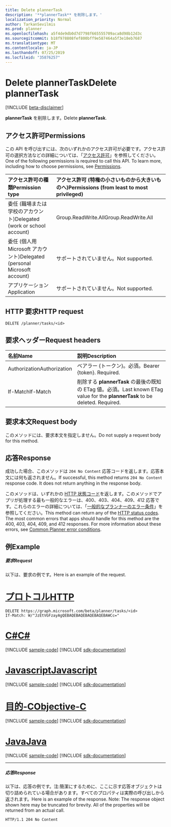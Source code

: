 ```yaml
---
title: Delete plannerTask
description: '**plannerTask** を削除します。'
localization_priority: Normal
author: TarkanSevilmis
ms.prod: planner
ms.openlocfilehash: a5f4de9db0d7d7798f665555709aca8d98b12d3c
ms.sourcegitcommit: b18f978808fef800bff9e587464a5f3e18eb7687
ms.translationtype: MT
ms.contentlocale: ja-JP
ms.lasthandoff: 07/25/2019
ms.locfileid: "35876257"
---
```

# <a name="delete-plannertask"></a><span data-ttu-id="1f0b9-103">Delete plannerTask</span><span class="sxs-lookup"><span data-stu-id="1f0b9-103">Delete plannerTask</span></span>

[!INCLUDE [beta-disclaimer](../../includes/beta-disclaimer.md)]

<span data-ttu-id="1f0b9-104">**plannerTask** を削除します。</span><span class="sxs-lookup"><span data-stu-id="1f0b9-104">Delete **plannerTask**.</span></span>
## <a name="permissions"></a><span data-ttu-id="1f0b9-105">アクセス許可</span><span class="sxs-lookup"><span data-stu-id="1f0b9-105">Permissions</span></span>
<span data-ttu-id="1f0b9-p101">この API を呼び出すには、次のいずれかのアクセス許可が必要です。アクセス許可の選択方法などの詳細については、「[アクセス許可](/graph/permissions-reference)」を参照してください。</span><span class="sxs-lookup"><span data-stu-id="1f0b9-p101">One of the following permissions is required to call this API. To learn more, including how to choose permissions, see [Permissions](/graph/permissions-reference).</span></span>

|<span data-ttu-id="1f0b9-108">アクセス許可の種類</span><span class="sxs-lookup"><span data-stu-id="1f0b9-108">Permission type</span></span>      | <span data-ttu-id="1f0b9-109">アクセス許可 (特権の小さいものから大きいものへ)</span><span class="sxs-lookup"><span data-stu-id="1f0b9-109">Permissions (from least to most privileged)</span></span>              |
|:--------------------|:---------------------------------------------------------|
|<span data-ttu-id="1f0b9-110">委任 (職場または学校のアカウント)</span><span class="sxs-lookup"><span data-stu-id="1f0b9-110">Delegated (work or school account)</span></span> | <span data-ttu-id="1f0b9-111">Group.ReadWrite.All</span><span class="sxs-lookup"><span data-stu-id="1f0b9-111">Group.ReadWrite.All</span></span>    |
|<span data-ttu-id="1f0b9-112">委任 (個人用 Microsoft アカウント)</span><span class="sxs-lookup"><span data-stu-id="1f0b9-112">Delegated (personal Microsoft account)</span></span> | <span data-ttu-id="1f0b9-113">サポートされていません。</span><span class="sxs-lookup"><span data-stu-id="1f0b9-113">Not supported.</span></span>    |
|<span data-ttu-id="1f0b9-114">アプリケーション</span><span class="sxs-lookup"><span data-stu-id="1f0b9-114">Application</span></span> | <span data-ttu-id="1f0b9-115">サポートされていません。</span><span class="sxs-lookup"><span data-stu-id="1f0b9-115">Not supported.</span></span> |

## <a name="http-request"></a><span data-ttu-id="1f0b9-116">HTTP 要求</span><span class="sxs-lookup"><span data-stu-id="1f0b9-116">HTTP request</span></span>
<!-- { "blockType": "ignored" } -->
```http
DELETE /planner/tasks/<id>
```
## <a name="request-headers"></a><span data-ttu-id="1f0b9-117">要求ヘッダー</span><span class="sxs-lookup"><span data-stu-id="1f0b9-117">Request headers</span></span>
| <span data-ttu-id="1f0b9-118">名前</span><span class="sxs-lookup"><span data-stu-id="1f0b9-118">Name</span></span>       | <span data-ttu-id="1f0b9-119">説明</span><span class="sxs-lookup"><span data-stu-id="1f0b9-119">Description</span></span>|
|:---------------|:----------|
| <span data-ttu-id="1f0b9-120">Authorization</span><span class="sxs-lookup"><span data-stu-id="1f0b9-120">Authorization</span></span>  | <span data-ttu-id="1f0b9-p102">ベアラー {トークン}。必須。</span><span class="sxs-lookup"><span data-stu-id="1f0b9-p102">Bearer {token}. Required.</span></span> |
| <span data-ttu-id="1f0b9-123">If-Match</span><span class="sxs-lookup"><span data-stu-id="1f0b9-123">If-Match</span></span>  | <span data-ttu-id="1f0b9-p103">削除する **plannerTask** の最後の既知の ETag 値。必須。</span><span class="sxs-lookup"><span data-stu-id="1f0b9-p103">Last known ETag value for the **plannerTask** to be deleted. Required.</span></span>|

## <a name="request-body"></a><span data-ttu-id="1f0b9-126">要求本文</span><span class="sxs-lookup"><span data-stu-id="1f0b9-126">Request body</span></span>
<span data-ttu-id="1f0b9-127">このメソッドには、要求本文を指定しません。</span><span class="sxs-lookup"><span data-stu-id="1f0b9-127">Do not supply a request body for this method.</span></span>

## <a name="response"></a><span data-ttu-id="1f0b9-128">応答</span><span class="sxs-lookup"><span data-stu-id="1f0b9-128">Response</span></span>

<span data-ttu-id="1f0b9-p104">成功した場合、このメソッドは `204 No Content` 応答コードを返します。応答本文には何も返されません。</span><span class="sxs-lookup"><span data-stu-id="1f0b9-p104">If successful, this method returns `204 No Content` response code. It does not return anything in the response body.</span></span>

<span data-ttu-id="1f0b9-p105">このメソッドは、いずれかの [HTTP 状態コード](/graph/errors)を返します。このメソッドでアプリが処理する最も一般的なエラーは、400、403、404、409、412 応答です。これらのエラーの詳細については、「[一般的なプランナーのエラー条件](../resources/planner-overview.md#common-planner-error-conditions)」を参照してください。</span><span class="sxs-lookup"><span data-stu-id="1f0b9-p105">This method can return any of the [HTTP status codes](/graph/errors). The most common errors that apps should handle for this method are the 400, 403, 404, 409, and 412 responses. For more information about these errors, see [Common Planner error conditions](../resources/planner-overview.md#common-planner-error-conditions).</span></span>

## <a name="example"></a><span data-ttu-id="1f0b9-134">例</span><span class="sxs-lookup"><span data-stu-id="1f0b9-134">Example</span></span>
##### <a name="request"></a><span data-ttu-id="1f0b9-135">要求</span><span class="sxs-lookup"><span data-stu-id="1f0b9-135">Request</span></span>
<span data-ttu-id="1f0b9-136">以下は、要求の例です。</span><span class="sxs-lookup"><span data-stu-id="1f0b9-136">Here is an example of the request.</span></span>

# <a name="httptabhttp"></a>[<span data-ttu-id="1f0b9-137">プロトコル</span><span class="sxs-lookup"><span data-stu-id="1f0b9-137">HTTP</span></span>](#tab/http)
<!-- {
  "blockType": "request",
  "name": "delete_plannertask"
}-->
```http
DELETE https://graph.microsoft.com/beta/planner/tasks/<id>
If-Match: W/"JzEtVGFzayAgQEBAQEBAQEBAQEBAQEBAWCc="
```
# <a name="ctabcsharp"></a>[<span data-ttu-id="1f0b9-138">C#</span><span class="sxs-lookup"><span data-stu-id="1f0b9-138">C#</span></span>](#tab/csharp)
[!INCLUDE [sample-code](../includes/snippets/csharp/delete-plannertask-csharp-snippets.md)]
[!INCLUDE [sdk-documentation](../includes/snippets/snippets-sdk-documentation-link.md)]

# <a name="javascripttabjavascript"></a>[<span data-ttu-id="1f0b9-139">Javascript</span><span class="sxs-lookup"><span data-stu-id="1f0b9-139">Javascript</span></span>](#tab/javascript)
[!INCLUDE [sample-code](../includes/snippets/javascript/delete-plannertask-javascript-snippets.md)]
[!INCLUDE [sdk-documentation](../includes/snippets/snippets-sdk-documentation-link.md)]

# <a name="objective-ctabobjc"></a>[<span data-ttu-id="1f0b9-140">目的-C</span><span class="sxs-lookup"><span data-stu-id="1f0b9-140">Objective-C</span></span>](#tab/objc)
[!INCLUDE [sample-code](../includes/snippets/objc/delete-plannertask-objc-snippets.md)]
[!INCLUDE [sdk-documentation](../includes/snippets/snippets-sdk-documentation-link.md)]

# <a name="javatabjava"></a>[<span data-ttu-id="1f0b9-141">Java</span><span class="sxs-lookup"><span data-stu-id="1f0b9-141">Java</span></span>](#tab/java)
[!INCLUDE [sample-code](../includes/snippets/java/delete-plannertask-java-snippets.md)]
[!INCLUDE [sdk-documentation](../includes/snippets/snippets-sdk-documentation-link.md)]

---

##### <a name="response"></a><span data-ttu-id="1f0b9-142">応答</span><span class="sxs-lookup"><span data-stu-id="1f0b9-142">Response</span></span>
<span data-ttu-id="1f0b9-p106">以下は、応答の例です。注:簡潔にするために、ここに示す応答オブジェクトは切り詰められている場合があります。すべてのプロパティは実際の呼び出しから返されます。</span><span class="sxs-lookup"><span data-stu-id="1f0b9-p106">Here is an example of the response. Note: The response object shown here may be truncated for brevity. All of the properties will be returned from an actual call.</span></span>
<!-- {
  "blockType": "response",
  "truncated": true
} -->
```http
HTTP/1.1 204 No Content
```

<!-- uuid: 8fcb5dbc-d5aa-4681-8e31-b001d5168d79
2015-10-25 14:57:30 UTC -->
<!--
{
  "type": "#page.annotation",
  "description": "Delete plannerTask",
  "keywords": "",
  "section": "documentation",
  "tocPath": "",
  "suppressions": [
  ]
}
-->
